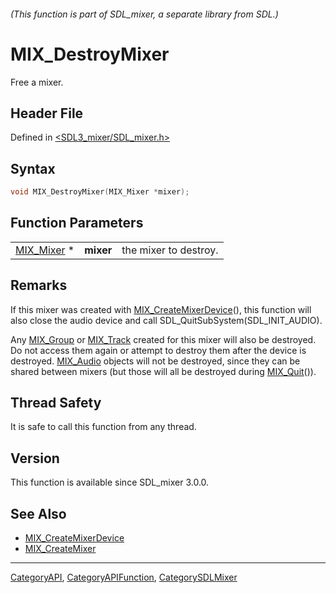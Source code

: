 ###### (This function is part of SDL_mixer, a separate library from SDL.)
# MIX_DestroyMixer

Free a mixer.

## Header File

Defined in [<SDL3_mixer/SDL_mixer.h>](https://github.com/libsdl-org/SDL_mixer/blob/main/include/SDL3_mixer/SDL_mixer.h)

## Syntax

```c
void MIX_DestroyMixer(MIX_Mixer *mixer);
```

## Function Parameters

|                          |           |                       |
| ------------------------ | --------- | --------------------- |
| [MIX_Mixer](MIX_Mixer) * | **mixer** | the mixer to destroy. |

## Remarks

If this mixer was created with
[MIX_CreateMixerDevice](MIX_CreateMixerDevice)(), this function will also
close the audio device and call SDL_QuitSubSystem(SDL_INIT_AUDIO).

Any [MIX_Group](MIX_Group) or [MIX_Track](MIX_Track) created for this mixer
will also be destroyed. Do not access them again or attempt to destroy them
after the device is destroyed. [MIX_Audio](MIX_Audio) objects will not be
destroyed, since they can be shared between mixers (but those will all be
destroyed during [MIX_Quit](MIX_Quit)()).

## Thread Safety

It is safe to call this function from any thread.

## Version

This function is available since SDL_mixer 3.0.0.

## See Also

- [MIX_CreateMixerDevice](MIX_CreateMixerDevice)
- [MIX_CreateMixer](MIX_CreateMixer)

----
[CategoryAPI](CategoryAPI), [CategoryAPIFunction](CategoryAPIFunction), [CategorySDLMixer](CategorySDLMixer)

